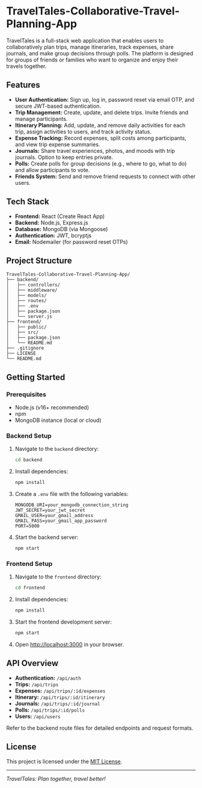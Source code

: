 # TravelTales-Collaborative-Travel-Planning-App

TravelTales is a full-stack web application that enables users to collaboratively plan trips, manage itineraries, track expenses, share journals, and make group decisions through polls. The platform is designed for groups of friends or families who want to organize and enjoy their travels together.

## Features

- **User Authentication:** Sign up, log in, password reset via email OTP, and secure JWT-based authentication.
- **Trip Management:** Create, update, and delete trips. Invite friends and manage participants.
- **Itinerary Planning:** Add, update, and remove daily activities for each trip, assign activities to users, and track activity status.
- **Expense Tracking:** Record expenses, split costs among participants, and view trip expense summaries.
- **Journals:** Share travel experiences, photos, and moods with trip journals. Option to keep entries private.
- **Polls:** Create polls for group decisions (e.g., where to go, what to do) and allow participants to vote.
- **Friends System:** Send and remove friend requests to connect with other users.

## Tech Stack

- **Frontend:** React (Create React App)
- **Backend:** Node.js, Express.js
- **Database:** MongoDB (via Mongoose)
- **Authentication:** JWT, bcryptjs
- **Email:** Nodemailer (for password reset OTPs)

## Project Structure

```
TravelTales-Collaborative-Travel-Planning-App/
├── backend/
│   ├── controllers/
│   ├── middleware/
│   ├── models/
│   ├── routes/
│   ├── .env
│   ├── package.json
│   └── server.js
├── frontend/
│   ├── public/
│   ├── src/
│   ├── package.json
│   └── README.md
├── .gitignore
├── LICENSE
└── README.md
```

## Getting Started

### Prerequisites

- Node.js (v16+ recommended)
- npm
- MongoDB instance (local or cloud)

### Backend Setup

1. Navigate to the `backend` directory:
   ```sh
   cd backend
   ```
2. Install dependencies:
   ```sh
   npm install
   ```
3. Create a `.env` file with the following variables:
   ```
   MONGODB_URI=your_mongodb_connection_string
   JWT_SECRET=your_jwt_secret
   GMAIL_USER=your_gmail_address
   GMAIL_PASS=your_gmail_app_password
   PORT=5000
   ```
4. Start the backend server:
   ```sh
   npm start
   ```

### Frontend Setup

1. Navigate to the `frontend` directory:
   ```sh
   cd frontend
   ```
2. Install dependencies:
   ```sh
   npm install
   ```
3. Start the frontend development server:
   ```sh
   npm start
   ```
4. Open [http://localhost:3000](http://localhost:3000) in your browser.

## API Overview

- **Authentication:** `/api/auth`
- **Trips:** `/api/trips`
- **Expenses:** `/api/trips/:id/expenses`
- **Itinerary:** `/api/trips/:id/itinerary`
- **Journals:** `/api/trips/:id/journal`
- **Polls:** `/api/trips/:id/polls`
- **Users:** `/api/users`

Refer to the backend route files for detailed endpoints and request formats.

## License

This project is licensed under the [MIT License](LICENSE).

---

*TravelTales: Plan together, travel better!*